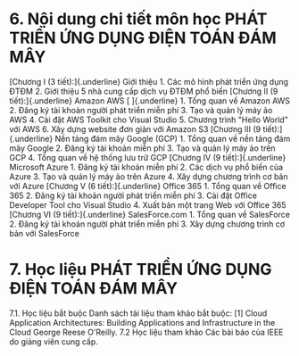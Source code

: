 # 6. Nội dung chi tiết môn học PHÁT TRIỂN ỨNG DỤNG ĐIỆN TOÁN ĐÁM MÂY
[Chương I (3 tiết):]{.underline} Giới thiệu 1. Các mô hình phát triển ứng dụng ĐTĐM 2. Giới thiệu 5 nhà cung cấp dịch vụ ĐTĐM phổ biến [Chương II (9 tiết):]{.underline} Amazon AWS [ ]{.underline} 1\. Tổng quan về Amazon AWS 2\. Đăng ký tài khoản người phát triển miễn phí 3\. Tạo và quản lý máy ảo AWS 4\. Cài đặt AWS Toolkit cho Visual Studio 5\. Chương trình "Hello World" với AWS 6\. Xây dựng website đơn giản với Amazon S3 [Chương III (9 tiết):]{.underline} Nền tảng đám mây Google (GCP) 1\. Tổng quan về nền tảng đám mây Google 2\. Đăng ký tài khoản miễn phí 3\. Tạo và quản lý máy ảo trên GCP 4\. Tổng quan về hệ thống lưu trữ GCP [Chương IV (9 tiết):]{.underline} Microsoft Azure 1\. Đăng ký tài khoản miễn phí 2\. Các dịch vụ phổ biến của Azure 3\. Tạo và quản lý máy ảo trên Azure 4\. Xây dựng chương trình cơ bản với Azure [Chương V (6 tiết):]{.underline} Office 365 1\. Tổng quan về Office 365 2\. Đăng ký tài khoản người phát triển miễn phí 3\. Cài đặt Office Developer Tool cho Visual Studio 4\. Xuất bản một trang Web với Office 365 [Chương VI (9 tiết):]{.underline} SalesForce.com 1\. Tổng quan về SalesForce 2\. Đăng ký tài khoản người phát triển miễn phí 3\. Xây dựng chương trình cơ bản với SalesForce
# 7. Học liệu  PHÁT TRIỂN ỨNG DỤNG ĐIỆN TOÁN ĐÁM MÂY
7.1. Học liệu bắt buộc Danh sách tài liệu tham khảo bắt buộc: \[1\] Cloud Application Architectures: Building Applications and Infrastructure in the Cloud George Reese O\'Reilly. 7.2 Học liệu tham khảo Các bài báo của IEEE do giảng viên cung cấp.
